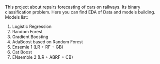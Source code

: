 This project about repairs forecasting of cars on railways. Its binary classification problem. Here you can find EDA of Data and models building.
Models list:
1. Logistic Regression
2. Random Forest
3. Gradient Boosting
4. AdaBoost based on Random Forest
5. Ensemle 1 (LR + RF + GB)
6. Cat Boost
7. ENsemble 2 (LR + ABRF + CB)
